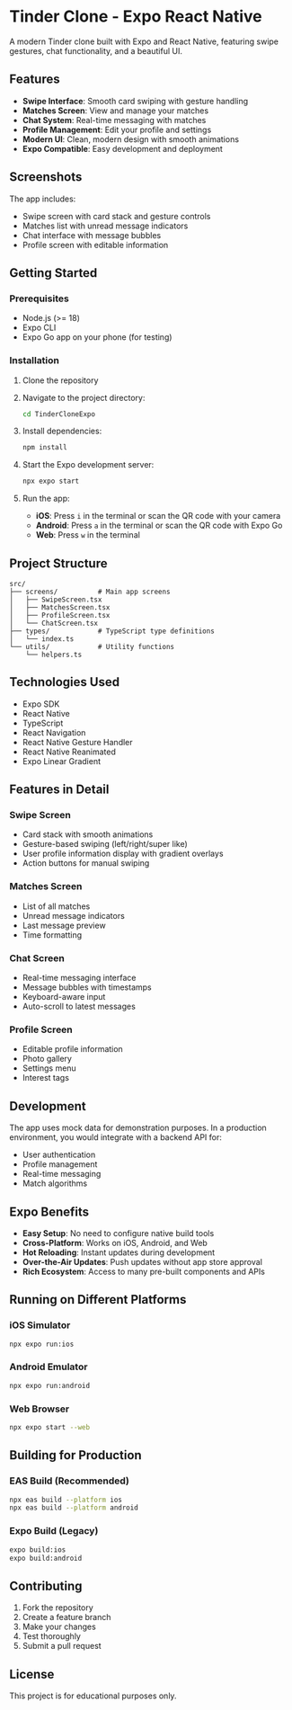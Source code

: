 # Tinder Clone - Expo React Native

A modern Tinder clone built with Expo and React Native, featuring swipe gestures, chat functionality, and a beautiful UI.

## Features

- **Swipe Interface**: Smooth card swiping with gesture handling
- **Matches Screen**: View and manage your matches
- **Chat System**: Real-time messaging with matches
- **Profile Management**: Edit your profile and settings
- **Modern UI**: Clean, modern design with smooth animations
- **Expo Compatible**: Easy development and deployment

## Screenshots

The app includes:
- Swipe screen with card stack and gesture controls
- Matches list with unread message indicators
- Chat interface with message bubbles
- Profile screen with editable information

## Getting Started

### Prerequisites

- Node.js (>= 18)
- Expo CLI
- Expo Go app on your phone (for testing)

### Installation

1. Clone the repository
2. Navigate to the project directory:
   ```bash
   cd TinderCloneExpo
   ```

3. Install dependencies:
   ```bash
   npm install
   ```

4. Start the Expo development server:
   ```bash
   npx expo start
   ```

5. Run the app:
   - **iOS**: Press `i` in the terminal or scan the QR code with your camera
   - **Android**: Press `a` in the terminal or scan the QR code with Expo Go
   - **Web**: Press `w` in the terminal

## Project Structure

```
src/
├── screens/          # Main app screens
│   ├── SwipeScreen.tsx
│   ├── MatchesScreen.tsx
│   ├── ProfileScreen.tsx
│   └── ChatScreen.tsx
├── types/            # TypeScript type definitions
│   └── index.ts
└── utils/            # Utility functions
    └── helpers.ts
```

## Technologies Used

- Expo SDK
- React Native
- TypeScript
- React Navigation
- React Native Gesture Handler
- React Native Reanimated
- Expo Linear Gradient

## Features in Detail

### Swipe Screen
- Card stack with smooth animations
- Gesture-based swiping (left/right/super like)
- User profile information display with gradient overlays
- Action buttons for manual swiping

### Matches Screen
- List of all matches
- Unread message indicators
- Last message preview
- Time formatting

### Chat Screen
- Real-time messaging interface
- Message bubbles with timestamps
- Keyboard-aware input
- Auto-scroll to latest messages

### Profile Screen
- Editable profile information
- Photo gallery
- Settings menu
- Interest tags

## Development

The app uses mock data for demonstration purposes. In a production environment, you would integrate with a backend API for:
- User authentication
- Profile management
- Real-time messaging
- Match algorithms

## Expo Benefits

- **Easy Setup**: No need to configure native build tools
- **Cross-Platform**: Works on iOS, Android, and Web
- **Hot Reloading**: Instant updates during development
- **Over-the-Air Updates**: Push updates without app store approval
- **Rich Ecosystem**: Access to many pre-built components and APIs

## Running on Different Platforms

### iOS Simulator
```bash
npx expo run:ios
```

### Android Emulator
```bash
npx expo run:android
```

### Web Browser
```bash
npx expo start --web
```

## Building for Production

### EAS Build (Recommended)
```bash
npx eas build --platform ios
npx eas build --platform android
```

### Expo Build (Legacy)
```bash
expo build:ios
expo build:android
```

## Contributing

1. Fork the repository
2. Create a feature branch
3. Make your changes
4. Test thoroughly
5. Submit a pull request

## License

This project is for educational purposes only. 